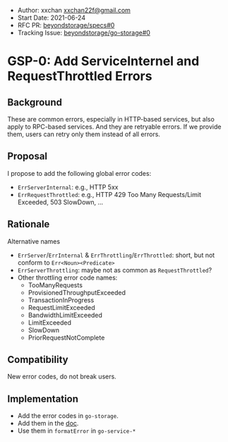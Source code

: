 - Author: xxchan <xxchan22f@gmail.com>
- Start Date: 2021-06-24
- RFC PR: [beyondstorage/specs#0](https://github.com/beyondstorage/specs/issues/0)
- Tracking Issue: [beyondstorage/go-storage#0](https://github.com/beyondstorage/go-storage/issues/0)

# GSP-0: Add ServiceInternel and RequestThrottled Errors

## Background

These are common errors, especially in HTTP-based services, but also apply to RPC-based services. And they are retryable errors. If we provide them, users can retry only them instead of all errors.

## Proposal

I propose to add the following global error codes:
- `ErrServerInternal`: e.g., HTTP 5xx
- `ErrRequestThrottled`: e.g., HTTP 429 Too Many Requests/Limit Exceeded, 503 SlowDown, ...

## Rationale

Alternative names
- `ErrServer`/`ErrInternal` & `ErrThrottling`/`ErrThrottled`: short, but not conform to `Err<Noun><Predicate>`
- `ErrServerThrottling`: maybe not as common as `RequestThrottled`?
- Other throttling error code names:
  - TooManyRequests
  - ProvisionedThroughputExceeded
  - TransactionInProgress
  - RequestLimitExceeded
  - BandwidthLimitExceeded
  - LimitExceeded
  - SlowDown
  - PriorRequestNotComplete

## Compatibility

New error codes, do not break users.

## Implementation

- Add the error codes in `go-storage`.
- Add them in the [doc](https://beyondstorage.io/docs/go-storage/internal/handling-errors#list-of-global-error-codes).
- Use them in `formatError` in `go-service-*`
